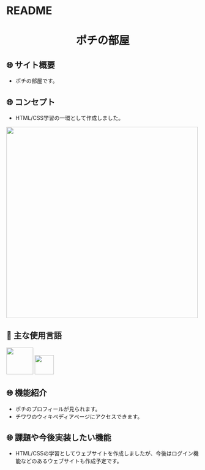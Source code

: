# README
<h1 align="center">ポチの部屋</h1>

## :globe_with_meridians: サイト概要
- ポチの部屋です。

## :globe_with_meridians: コンセプト
- HTML/CSS学習の一環として作成しました。

<a><img src="https://user-images.githubusercontent.com/68488036/110234174-58539400-7f6c-11eb-9a38-b82396d4bdb5.png" height="500px;" /></a> 

## :paperclip: 主な使用言語
<a><img src="https://user-images.githubusercontent.com/67769876/99362766-3b308200-28f7-11eb-9573-00e5b481cccc.png" width="70px;" /></a> <!-- HTMLのロゴ -->
<a><img src="https://user-images.githubusercontent.com/67769876/99362884-64511280-28f7-11eb-8ce0-9fcc1317c33e.png" width="50px;" /></a> <!-- CSSのロゴ -->

## :globe_with_meridians: 機能紹介
- ポチのプロフィールが見られます。
- チワワのウィキペディアページにアクセスできます。

## :globe_with_meridians: 課題や今後実装したい機能
- HTML/CSSの学習としてウェブサイトを作成しましたが、今後はログイン機能などのあるウェブサイトも作成予定です。
